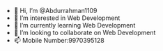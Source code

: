 - 👋 Hi, I’m @Abdurrahman1109
- 👀 I’m interested in Web Development
- 🌱 I’m currently learning Web Development
- 💞️ I’m looking to collaborate on Web Development
- 📫 Mobile Number:9970395128

<!---
Abdurrahman1109/Abdurrahman1109 is a ✨ special ✨ repository because its `README.md` (this file) appears on your GitHub profile.
You can click the Preview link to take a look at your changes.
--->
